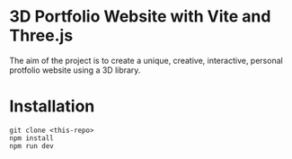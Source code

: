# 3D Portfolio Website with Vite and Three.js

The aim of the project is to create a unique, creative, interactive, personal protfolio website using a 3D library.

# Installation
```
git clone <this-repo>
npm install
npm run dev
```
